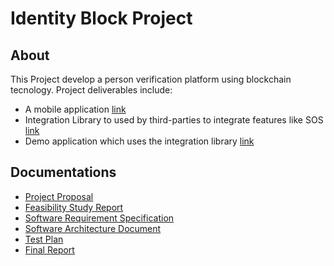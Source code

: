 # Identity Block Project

## About
This Project develop a person verification platform using blockchain tecnology.
Project deliverables include:
* A mobile application [link](https://github.com/IdentityBlock/iBlockApp/releases/tag/v1.1.1)
* Integration Library to used by third-parties to integrate features like SOS [link](https://www.npmjs.com/package/iblock-verifier/v/1.1.0)
* Demo application which uses the integration library [link](https://iblock-verifier-demo.herokuapp.com/)

## Documentations
* [Project Proposal](https://github.com/IdentityBlock/.github/blob/main/documentation/01%20-%20Project%20Proposal.pdf)
* [Feasibility Study Report](https://github.com/IdentityBlock/.github/blob/main/documentation/02%20-%20Feasibility%20Study.pdf)
* [Software Requirement Specification](https://github.com/IdentityBlock/.github/blob/main/documentation/03%20-%20Software%20Requirements%20Specification.docx.pdf)
* [Software Architecture Document](https://github.com/IdentityBlock/.github/blob/main/documentation/04%20-%20Software%20Architecture%20Document.pdf)
* [Test Plan](https://github.com/IdentityBlock/.github/blob/main/documentation/05%20-%20Test%20Plan.pdf)
* [Final Report](https://github.com/IdentityBlock/.github/blob/main/documentation/06%20-%20Final%20Report.pdf)
